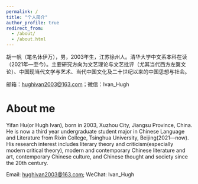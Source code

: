 ```yaml
---
permalink: /
title: "个人简介"
author_profile: true
redirect_from: 
  - /about/
  - /about.html
---
```


胡一帆（笔名休伊万），男，2003年生，江苏徐州人。清华大学中文系本科在读（2021年—至今）。主要研究方向为文艺理论与文艺批评（尤其当代西方左翼文论）、中国现当代文学与艺术、当代中国文化及二十世纪以来的中国思想与社会。

邮箱：hughivan2003@163.com；微信：Ivan_Hugh

About me
======
Yifan Hu(or Hugh Ivan), born in 2003, Xuzhou City, Jiangsu Province, China. He is now a third year undergraduate student major in Chinese Language and Literature from Rixin College, Tsinghua University, Beijing(2021—now). His research interest includes literary theory and criticism(especially modern critical theory), modern and contemporary Chinese literature and art, contemporary Chinese culture, and Chinese thought and society since the 20th century.

Email: hughivan2003@163.com; WeChat: Ivan_Hugh
